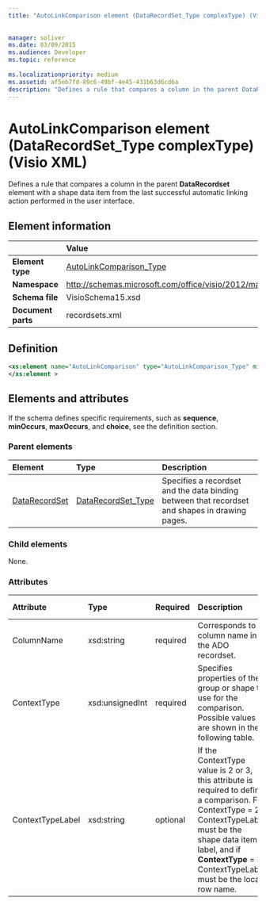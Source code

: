 ```yaml
---
title: "AutoLinkComparison element (DataRecordSet_Type complexType) (Visio XML)"
 
 
manager: soliver
ms.date: 03/09/2015
ms.audience: Developer
ms.topic: reference
 
ms.localizationpriority: medium
ms.assetid: af5eb7fd-89c6-49bf-4e45-431b63d6cd6a
description: "Defines a rule that compares a column in the parent DataRecordset element with a shape data item from the last successful automatic linking action performed in the user interface."
---
```


# AutoLinkComparison element (DataRecordSet_Type complexType) (Visio XML)

Defines a rule that compares a column in the parent **DataRecordset** element with a shape data item from the last successful automatic linking action performed in the user interface. 
  
## Element information

||Value |
|:-----|:-----|
|**Element type** <br/> |[AutoLinkComparison_Type](autolinkcomparison_type-complextypevisio-xml.md) <br/> |
|**Namespace** <br/> |http://schemas.microsoft.com/office/visio/2012/main  <br/> |
|**Schema file** <br/> |VisioSchema15.xsd  <br/> |
|**Document parts** <br/> |recordsets.xml  <br/> |
   
## Definition

```XML
<xs:element name="AutoLinkComparison" type="AutoLinkComparison_Type" minOccurs="0" maxOccurs="unbounded" >
</xs:element >
```

## Elements and attributes

If the schema defines specific requirements, such as **sequence**, **minOccurs**, **maxOccurs**, and **choice**, see the definition section. 
  
### Parent elements

|**Element**|**Type**|**Description**|
|:-----|:-----|:-----|
|[DataRecordSet](datarecordset-element-datarecordsets_type-complextypevisio-xml.md) <br/> |[DataRecordSet_Type](datarecordset_type-complextypevisio-xml.md) <br/> |Specifies a recordset and the data binding between that recordset and shapes in drawing pages. |
   
### Child elements

None.
  
### Attributes

|**Attribute**|**Type**|**Required**|**Description**|**Possible values**|
|:-----|:-----|:-----|:-----|:-----|
|ColumnName  <br/> |xsd:string  <br/> |required  <br/> |Corresponds to a column name in the ADO recordset. |Values of the xsd:string type. |
|ContextType  <br/> |xsd:unsignedInt  <br/> |required  <br/> |Specifies properties of the group or shape to use for the comparison. Possible values are shown in the following table. |Values of the xsd:unsignedInt type. |
|ContextTypeLabel  <br/> |xsd:string  <br/> |optional  <br/> |If the ContextType value is 2 or 3, this attribute is required to define a comparison. For ContextType = 2, ContextTypeLabel must be the shape data item label, and if **ContextType** = 3, ContextTypeLabel must be the local row name. |Values of the xsd:string type. |
   

